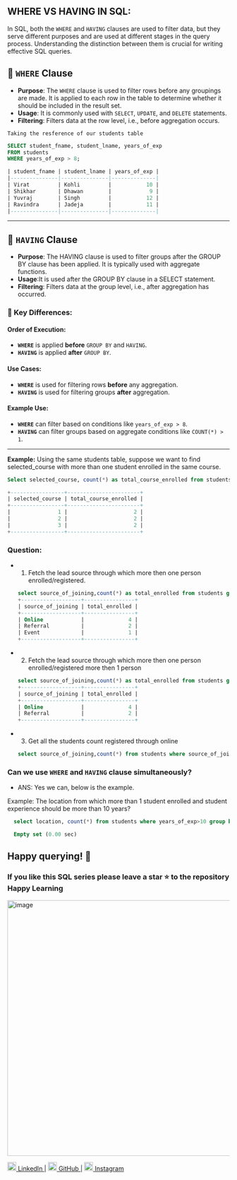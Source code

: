 ## WHERE VS HAVING IN SQL:

In SQL, both the `WHERE` and `HAVING` clauses are used to filter data, but they serve different purposes and are used at different stages in the query process. Understanding the distinction between them is crucial for writing effective SQL queries.


## 📍 `WHERE` Clause

- **Purpose**: The `WHERE` clause is used to filter rows before any groupings are made. It is applied to each row in the table to determine whether it should be included in the result set.
- **Usage**: It is commonly used with `SELECT`, `UPDATE`, and `DELETE` statements.
- **Filtering**: Filters data at the row level, i.e., before aggregation occurs.

```Taking the resference of our students table```
```sql
SELECT student_fname, student_lname, years_of_exp
FROM students
WHERE years_of_exp > 8;

| student_fname | student_lname | years_of_exp |
|---------------|---------------|--------------|
| Virat         | Kohli         |           10 |
| Shikhar       | Dhawan        |            9 |
| Yuvraj        | Singh         |           12 |
| Ravindra      | Jadeja        |           11 |
|---------------|---------------|--------------|
```
---

## 📍 `HAVING` Clause
- **Purpose**: The HAVING clause is used to filter groups after the GROUP BY clause has been applied. It is typically used with aggregate functions.
- **Usage**:It is used after the GROUP BY clause in a SELECT statement.
- **Filtering**: Filters data at the group level, i.e., after aggregation has occurred.
### 🔑 Key Differences:

#### Order of Execution:
- **`WHERE`** is applied **before** `GROUP BY` and `HAVING`.
- **`HAVING`** is applied **after** `GROUP BY`.

#### Use Cases:
- **`WHERE`** is used for filtering rows **before** any aggregation.
- **`HAVING`** is used for filtering groups **after** aggregation.

#### Example Use:
- **`WHERE`** can filter based on conditions like `years_of_exp > 8`.
- **`HAVING`** can filter groups based on aggregate conditions like `COUNT(*) > 1`.

---

**Example:** Using the same students table, suppose we want to find selected_course with more than one student enrolled in the same course.
```sql
Select selected_course, count(*) as total_course_enrolled from students group by selected_course having count(*)>1;

+-----------------+-----------------------+
| selected_course | total_course_enrolled |
+-----------------+-----------------------+
|               1 |                     2 |
|               2 |                     2 |
|               3 |                     2 |
+-----------------+-----------------------+
```

### Question:
- 1. Fetch the lead source through which more then one person enrolled/registered.
  ```sql
  select source_of_joining,count(*) as total_enrolled from students group by source_of_joining;
  +-------------------+----------------+
  | source_of_joining | total_enrolled |
  +-------------------+----------------+
  | Online            |              4 |
  | Referral          |              2 |
  | Event             |              1 |
  +-------------------+----------------+
  ```

- 2. Fetch the lead source through which more then one person enrolled/registered more then 1 person
  ```sql
  select source_of_joining,count(*) as total_enrolled from students group by source_of_joining having total_enrolled>1;
  +-------------------+----------------+
  | source_of_joining | total_enrolled |
  +-------------------+----------------+
  | Online            |              4 |
  | Referral          |              2 |
  +-------------------+----------------+
  ```

- 3. Get all the students count registered through online 
  ```sql
  select source_of_joining,count(*) from students where source_of_joining = 'Online' group by source_of_joining;
  ```

### Can we use `WHERE` and `HAVING` clause simultaneously?
- ANS: Yes we can, below is the example.

Example: The location from which more than 1 student enrolled and student experience should be more than 10 years?

```sql
  select location, count(*) from students where years_of_exp>10 group by location having count(*)>1;

  Empty set (0.00 sec)
```


Happy querying! 🎉
---
### If you like this SQL series please leave a star ⭐ to the repository Happy Learning 
<img width="579" alt="image" src="https://github.com/user-attachments/assets/dd0ba111-f39c-4f4b-ae38-5ac30af30db9">
<p align="left">
    <a href="https://www.linkedin.com/in/praveennitk/">
        <img src="https://cdn-icons-png.flaticon.com/512/174/174857.png" width="20" alt="LinkedIn"> LinkedIn
    </a> |
    <a href="https://github.com/praveenkumarsrivas">
        <img src="https://cdn-icons-png.flaticon.com/512/25/25231.png" width="20" alt="GitHub"> GitHub
    </a> |
    <a href="https://www.instagram.com/me_prvn/">
        <img src="https://cdn-icons-png.flaticon.com/512/174/174855.png" width="20" alt="Instagram"> Instagram
    </a>
</p>

